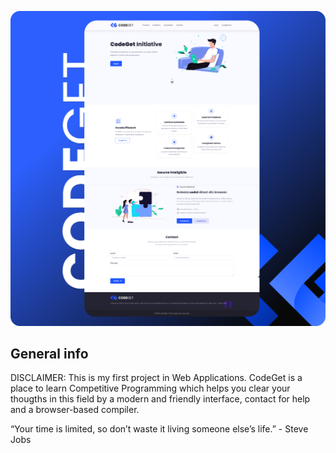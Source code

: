 ![Algorithm schema](./assets/images/ss.png)

## General info
DISCLAIMER: This is my first project in Web Applications.
CodeGet is a place to learn Competitive Programming which helps you clear your thougths in this field by a modern and friendly interface, contact for help and a browser-based compiler.

“Your time is limited, so don’t waste it living someone else’s life.” - Steve Jobs
